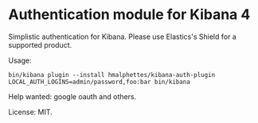 Authentication module for Kibana 4
==================================

Simplistic authentication for Kibana.
Please use Elastics's Shield for a supported product.

Usage:
```
bin/kibana plugin --install hmalphettes/kibana-auth-plugin
LOCAL_AUTH_LOGINS=admin/password,foo:bar bin/kibana
```

Help wanted: google oauth and others.

License: MIT.
